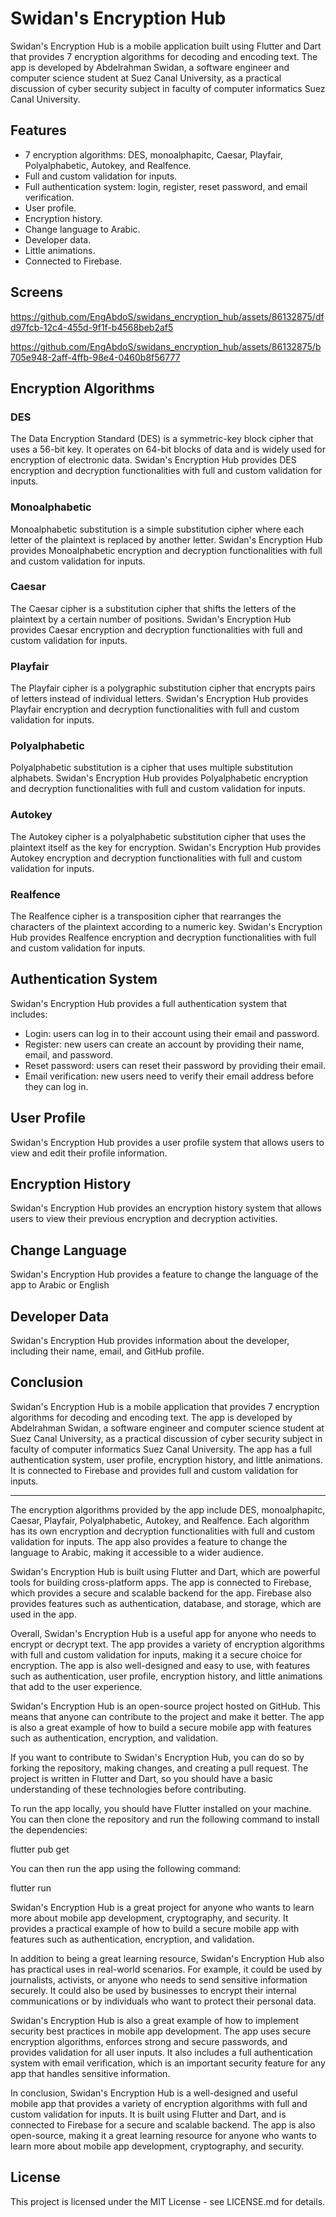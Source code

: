 <h1>Swidan's Encryption Hub</h1>
<p>Swidan's Encryption Hub is a mobile application built using Flutter and Dart that provides 7 encryption algorithms for decoding and encoding text. The app is developed by Abdelrahman Swidan, a software engineer and computer science student at Suez Canal University, as a practical discussion of cyber security subject in faculty of computer informatics Suez Canal University.</p>

<h2>Features</h2>
<ul>
   <li> 7 encryption algorithms: DES, monoalphapitc, Caesar, Playfair, Polyalphabetic, Autokey, and Realfence.</li>
   <li> Full and custom validation for inputs.</li>
   <li> Full authentication system: login, register, reset password, and email verification.</li>
   <li> User profile.</li>
   <li> Encryption history.</li>
   <li> Change language to Arabic.</li>
   <li> Developer data.</li>
   <li> Little animations.</li>
   <li> Connected to Firebase.</li>


</ul>
 <h2>Screens</h2>



https://github.com/EngAbdoS/swidans_encryption_hub/assets/86132875/dfd97fcb-12c4-455d-9f1f-b4568beb2af5



https://github.com/EngAbdoS/swidans_encryption_hub/assets/86132875/b705e948-2aff-4ffb-98e4-0460b8f56777



<h2>Encryption Algorithms</h2>
<h3>DES</h3>
<p>The Data Encryption Standard (DES) is a symmetric-key block cipher that uses a 56-bit key. It operates on 64-bit blocks of data and is widely used for encryption of electronic data. Swidan's Encryption Hub provides DES encryption and decryption functionalities with full and custom validation for inputs.</p>
<h3>Monoalphabetic</h3>
<p>Monoalphabetic substitution is a simple substitution cipher where each letter of the plaintext is replaced by another letter. Swidan's Encryption Hub provides Monoalphabetic encryption and decryption functionalities with full and custom validation for inputs.</p>
<h3>Caesar</h3>
<p>The Caesar cipher is a substitution cipher that shifts the letters of the plaintext by a certain number of positions. Swidan's Encryption Hub provides Caesar encryption and decryption functionalities with full and custom validation for inputs.</p>
<h3>Playfair</h3>
<p>The Playfair cipher is a polygraphic substitution cipher that encrypts pairs of letters instead of individual letters. Swidan's Encryption Hub provides Playfair encryption and decryption functionalities with full and custom validation for inputs.</p>
<h3>Polyalphabetic</h3>
<p>Polyalphabetic substitution is a cipher that uses multiple substitution alphabets. Swidan's Encryption Hub provides Polyalphabetic encryption and decryption functionalities with full and custom validation for inputs.</p>
<h3>Autokey</h3>
<p>The Autokey cipher is a polyalphabetic substitution cipher that uses the plaintext itself as the key for encryption. Swidan's Encryption Hub provides Autokey encryption and decryption functionalities with full and custom validation for inputs.</p>
<h3>Realfence</h3>
<p>The Realfence cipher is a transposition cipher that rearranges the characters of the plaintext according to a numeric key. Swidan's Encryption Hub provides Realfence encryption and decryption functionalities with full and custom validation for inputs.</p>

<h2>Authentication System</h2>
<p>Swidan's Encryption Hub provides a full authentication system that includes:</p>
<ul>
<li>Login: users can log in to their account using their email and password.                   </li>
<li>Register: new users can create an account by providing their name, email, and password.</li>
<li>Reset password: users can reset their password by providing their email.</li>
<li>Email verification: new users need to verify their email address before they can log in.</li>
</ul>
<h2>User Profile</h2>
<p>Swidan's Encryption Hub provides a user profile system that allows users to view and edit their profile information.</p>
<h2>Encryption History
</h2>
<p>Swidan's Encryption Hub provides an encryption history system that allows users to view their previous encryption and decryption activities.</p>
<h2>Change Language</h2>
<p>Swidan's Encryption Hub provides a feature to change the language of the app to Arabic or English</p>
<h2>Developer Data
</h2>
<p>Swidan's Encryption Hub provides information about the developer, including their name, email, and GitHub profile.</p>
<h2>Conclusion</h2>
<p>Swidan's Encryption Hub is a mobile application that provides 7 encryption algorithms for decoding and encoding text. The app is developed by Abdelrahman Swidan, a software engineer and computer science student at Suez Canal University, as a practical discussion of cyber security subject in faculty of computer informatics Suez Canal University. The app has a full authentication system, user profile, encryption history, and little animations. It is connected to Firebase and provides full and custom validation for inputs.</p>
<hr>
<p>The encryption algorithms provided by the app include DES, monoalphapitc, Caesar, Playfair, Polyalphabetic, Autokey, and Realfence. Each algorithm has its own encryption and decryption functionalities with full and custom validation for inputs. The app also provides a feature to change the language to Arabic, making it accessible to a wider audience.</p>
<p>Swidan's Encryption Hub is built using Flutter and Dart, which are powerful tools for building cross-platform apps. The app is connected to Firebase, which provides a secure and scalable backend for the app. Firebase also provides features such as authentication, database, and storage, which are used in the app.</p>
<p>Overall, Swidan's Encryption Hub is a useful app for anyone who needs to encrypt or decrypt text. The app provides a variety of encryption algorithms with full and custom validation for inputs, making it a secure choice for encryption. The app is also well-designed and easy to use, with features such as authentication, user profile, encryption history, and little animations that add to the user experience.</p>
<p>Swidan's Encryption Hub is an open-source project hosted on GitHub. This means that anyone can contribute to the project and make it better. The app is also a great example of how to build a secure mobile app with features such as authentication, encryption, and validation.</p>
<p>If you want to contribute to Swidan's Encryption Hub, you can do so by forking the repository, making changes, and creating a pull request. The project is written in Flutter and Dart, so you should have a basic understanding of these technologies before contributing.</p>
<p>To run the app locally, you should have Flutter installed on your machine. You can then clone the repository and run the following command to install the dependencies:</p>
flutter pub get
<p>You can then run the app using the following command:</p>
flutter run
<p>Swidan's Encryption Hub is a great project for anyone who wants to learn more about mobile app development, cryptography, and security. It provides a practical example of how to build a secure mobile app with features such as authentication, encryption, and validation.</p>
<p>In addition to being a great learning resource, Swidan's Encryption Hub also has practical uses in real-world scenarios. For example, it could be used by journalists, activists, or anyone who needs to send sensitive information securely. It could also be used by businesses to encrypt their internal communications or by individuals who want to protect their personal data.</p>
<p>Swidan's Encryption Hub is also a great example of how to implement security best practices in mobile app development. The app uses secure encryption algorithms, enforces strong and secure passwords, and provides validation for all user inputs. It also includes a full authentication system with email verification, which is an important security feature for any app that handles sensitive information.</p>
<p>In conclusion, Swidan's Encryption Hub is a well-designed and useful mobile app that provides a variety of encryption algorithms with full and custom validation for inputs. It is built using Flutter and Dart, and is connected to Firebase for a secure and scalable backend. The app is also open-source, making it a great learning resource for anyone who wants to learn more about mobile app development, cryptography, and security.</p>
<h2>License</h2>
<p>This project is licensed under the MIT License - see LICENSE.md for details.
</p>
